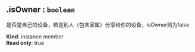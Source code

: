 <a name="module_miot/Device--module.exports..IDevice+isOwner"></a>

## .isOwner : <code>boolean</code>
是否是自己的设备，若是别人（包含家属）分享给你的设备，isOwner则为false

**Kind**: instance member  
**Read only**: true  
